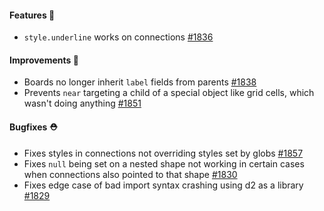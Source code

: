 #### Features 🚀

- `style.underline` works on connections [#1836](https://github.com/terrastruct/d2/pull/1836)

#### Improvements 🧹

- Boards no longer inherit `label` fields from parents [#1838](https://github.com/terrastruct/d2/pull/1838)
- Prevents `near` targeting a child of a special object like grid cells, which wasn't doing anything [#1851](https://github.com/terrastruct/d2/pull/1851)

#### Bugfixes ⛑️

- Fixes styles in connections not overriding styles set by globs [#1857](https://github.com/terrastruct/d2/pull/1857)
- Fixes `null` being set on a nested shape not working in certain cases when connections also pointed to that shape [#1830](https://github.com/terrastruct/d2/pull/1830)
- Fixes edge case of bad import syntax crashing using d2 as a library [#1829](https://github.com/terrastruct/d2/pull/1829)
